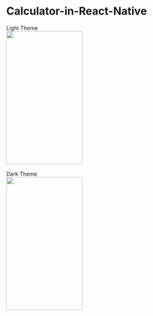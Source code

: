 # Calculator-in-React-Native


Light Theme <br/>
<img src="https://github.com/ranjeetsingh98965/Calculator-in-React-Native/assets/80505785/c1e2893f-3edd-4f80-a71d-d8cac8b3b8bb" width="200" height="350"><br/><br/>
Dark Theme<br/>
<img src="https://github.com/ranjeetsingh98965/Calculator-in-React-Native/assets/80505785/c9489404-9012-4555-bdec-58dd012ee7f0" width="200" height="350"><br/><br/>

